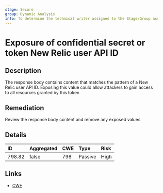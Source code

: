 ```yaml
---
stage: Secure
group: Dynamic Analysis
info: To determine the technical writer assigned to the Stage/Group associated with this page, see https://handbook.gitlab.com/handbook/product/ux/technical-writing/#assignments
---
```


# Exposure of confidential secret or token New Relic user API ID

## Description

The response body contains content that matches the pattern of a New Relic user API ID.
Exposing this value could allow attackers to gain access to all resources granted by this token.

## Remediation

Review the response body content and remove any exposed values.

## Details

| ID | Aggregated | CWE | Type | Risk |
|:---|:--------|:--------|:--------|:--------|
| 798.82 | false | 798 | Passive | High |

## Links

- [CWE](https://cwe.mitre.org/data/definitions/798.html)
